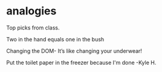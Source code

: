 # analogies
Top picks from class.













Two in the hand equals one in the bush




Changing the DOM- It’s like changing your underwear! 








Put the toilet paper in the freezer because I'm done -Kyle H. 
